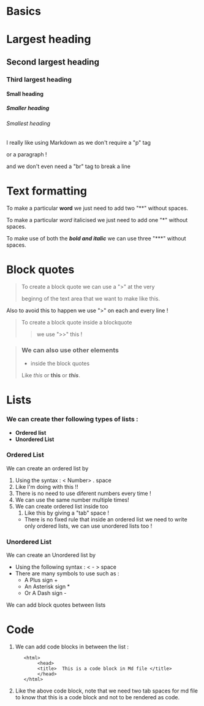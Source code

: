 # Basics 

# Largest heading 

## Second largest heading 

### Third largest heading

#### Small heading 

##### Smaller heading

###### Smallest heading


I really like using Markdown as we don't require a "p" tag 

or a paragraph ! 

and we don't even need a "br" tag to break a line 

# Text formatting 

To make a particular **word** we just need to add two "**"  without spaces.

To make a particular *word* italicised we just need to add one "*" without spaces.

To make use of both the ***bold and italic*** we can use three "***" without spaces.


# Block quotes 

> To create a block quote we can use a ">" at the very 
>
>beginng of the text area that we want to make like this. 

Also to avoid this to happen we use ">" on each and every line 
!
> To create a block quote inside a blockquote 
>> we use ">>" this ! 

> ### We can also use other elements
>
> - inside the block quotes 
>
> Like *this* or **this** or ***this***. 

# Lists 

### We can create ther following types of lists :
- **Ordered list**
- **Unordered List**

### Ordered List
We can create an ordered list by 

1. Using the syntax : < Number> . space 
2. Like I'm doing with this !! 
3. There is no need to use diferent numbers every time ! 
4. We can use the same number multiple times! 
5. We can create ordered list inside too 
     1. Like this by giving a "tab" space ! 
     - There is no fixed rule that inside an ordered list we need to write only ordered lists, we can use unordered lists too ! 

### Unordered List 

We can create an Unordered list by 
- Using the following syntax : < - > space 
- There are many symbols to use such as :
    + A Plus sign + 
    * An Asterisk sign *
    - Or A Dash sign -

We can add block quotes between lists 

# Code 

1. We can add code blocks in between the list : 

          <html>
               <head>
               <title>  This is a code block in Md file </title>
               </head>
          </html>
2. Like the above code block, note that we need two tab spaces for md file to know that this is a code block and not to be rendered as code.

